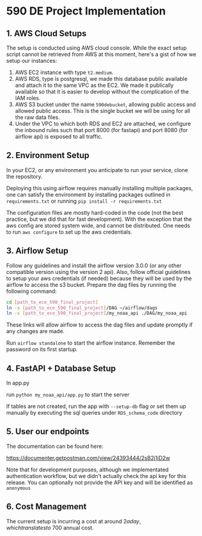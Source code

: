 # 590 DE Project Implementation


## 1. AWS Cloud Setups

The setup is conducted using AWS cloud console. While the exact setup script cannot be retrieved from AWS at this moment, here's a gist of how we setup our instances:

1. AWS EC2 instance with type `t2.medium`.
2. AWS RDS, type is postgresql, we made this database public available and attach it to the same VPC as the EC2. We made it publically available so that it is easier to develop without the complication of the IAM roles. 
3. AWS S3 bucket under the name `590debucket`, allowing public access and allowed public access. This is the single bucket we will be using for all the raw data files.
4. Under the VPC to which both RDS and EC2 are attached, we configure the inbound rules such that port 8000 (for fastapi) and port 8080 (for airflow api) is exposed to all traffic.

## 2. Environment Setup

In your EC2, or any environment you anticipate to run your service, clone the repository.

Deploying this using airflow requires manually installing multiple packages, one can satisfy the environment by installing packages outlined in `requirements.txt` or running `pip install -r requirements.txt`

The configuration files are mostly hard-coded in the code (not the best practice, but we did that for fast development). With the exception that the aws config are stored system wide, and cannot be distributed. One needs to run `aws configure` to set up the aws credentials. 

## 3. Airflow Setup

Follow any guidelines and install the airflow version 3.0.0 (or any other compatible version using the version 2 api). Also, follow official guidelines to setup your aws credentials (if needed) because they will be used by the airflow to access the s3 bucket. 
Prepare the dag files by running the following command:

```bash
cd [path_to_ece_590_final_project]
ln -s [path_to_ece_590_final_project]/DAG ~/airflow/dags 
ln -s [path_to_ece_590_final_project]/my_noaa_api ./DAG/my_noaa_api
```

These links will allow airflow to access the dag files and update promptly if any changes are made. 

Run `airflow standalone` to start the airflow instance. Remember the password on its first startup.

## 4. FastAPI + Database Setup

In app.py 

run `python my_noaa_api/app.py` to start the server

If tables are not created, run the app with `--setup-db` flag or set them up manually by executing the sql queries under `RDS_schema_code` directory


## 5. User our endpoints

The documentation can be found here:

https://documenter.getpostman.com/view/24393444/2sB2j1jD2w

Note that for development purposes, although we implementated authentication workflow, but we didn't actually check the api key for this release. You can optionally not provide the API key and will be identified as `anonymous`

## 6. Cost Management

The current setup is incurring a cost at around $2 a day, which translates to ~$700 annual cost. 






